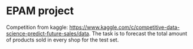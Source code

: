 # EPAM project

Competition from kaggle: https://www.kaggle.com/c/competitive-data-science-predict-future-sales/data. 
The task is to forecast the total amount of products sold in every shop for the test set. 
